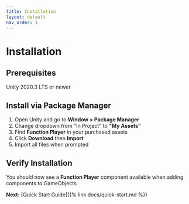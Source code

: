 ```yaml
---
title: Installation
layout: default
nav_order: 1
---
```


# Installation

## Prerequisites

Unity 2020.3 LTS or newer

## Install via Package Manager

1. Open Unity and go to **Window > Package Manager**
2. Change dropdown from "In Project" to **"My Assets"**
3. Find **Function Player** in your purchased assets
4. Click **Download** then **Import**
5. Import all files when prompted

## Verify Installation

You should now see a **Function Player** component available when adding components to GameObjects.

**Next:** [Quick Start Guide]({% link docs/quick-start.md %})
